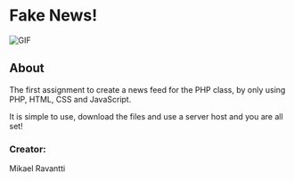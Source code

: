 # Fake News!

![GIF](https://media.giphy.com/media/Jz53cfDbQj9q8/giphy.gif)

## About

The first assignment to create a news feed for the PHP class, by only using PHP, HTML, CSS and JavaScript.

It is simple to use, download the files and use a server host and you are all set!


### Creator:
Mikael Ravantti
